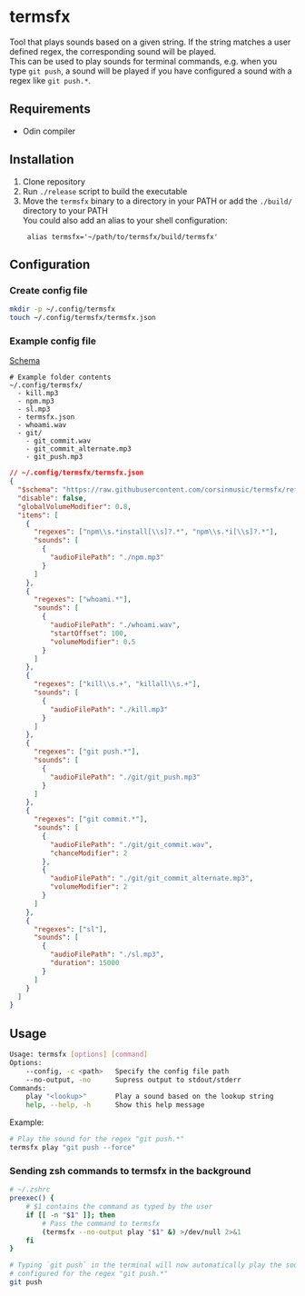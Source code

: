 # termsfx

Tool that plays sounds based on a given string. If the string matches a user defined regex, the corresponding sound will be played.\
This can be used to play sounds for terminal commands, e.g. when you type `git push`,
a sound will be played if you have configured a sound with a regex like `git push.*`.

## Requirements

- Odin compiler

## Installation

1. Clone repository
2. Run `./release` script to build the executable
3. Move the `termsfx` binary to a directory in your PATH or add the `./build/` directory to your PATH\
   You could also add an alias to your shell configuration:
   ```
    alias termsfx='~/path/to/termsfx/build/termsfx'
   ```

## Configuration

### Create config file

```bash
mkdir -p ~/.config/termsfx
touch ~/.config/termsfx/termsfx.json
```

### Example config file

[Schema](https://raw.githubusercontent.com/corsinmusic/termsfx/refs/heads/main/assets/termsfx.schema.json)

```
# Example folder contents
~/.config/termsfx/
  - kill.mp3
  - npm.mp3
  - sl.mp3
  - termsfx.json
  - whoami.wav
  - git/
    - git_commit.wav
    - git_commit_alternate.mp3
    - git_push.mp3

```

```json
// ~/.config/termsfx/termsfx.json
{
  "$schema": "https://raw.githubusercontent.com/corsinmusic/termsfx/refs/heads/main/assets/termsfx.schema.json",
  "disable": false,
  "globalVolumeModifier": 0.8,
  "items": [
    {
      "regexes": ["npm\\s.*install[\\s]?.*", "npm\\s.*i[\\s]?.*"],
      "sounds": [
        {
          "audioFilePath": "./npm.mp3"
        }
      ]
    },
    {
      "regexes": ["whoami.*"],
      "sounds": [
        {
          "audioFilePath": "./whoami.wav",
          "startOffset": 100,
          "volumeModifier": 0.5
        }
      ]
    },
    {
      "regexes": ["kill\\s.+", "killall\\s.+"],
      "sounds": [
        {
          "audioFilePath": "./kill.mp3"
        }
      ]
    },
    {
      "regexes": ["git push.*"],
      "sounds": [
        {
          "audioFilePath": "./git/git_push.mp3"
        }
      ]
    },
    {
      "regexes": ["git commit.*"],
      "sounds": [
        {
          "audioFilePath": "./git/git_commit.wav",
          "chanceModifier": 2
        },
        {
          "audioFilePath": "./git/git_commit_alternate.mp3",
          "volumeModifier": 2
        }
      ]
    },
    {
      "regexes": ["sl"],
      "sounds": [
        {
          "audioFilePath": "./sl.mp3",
          "duration": 15000
        }
      ]
    }
  ]
}
```

## Usage

```bash
Usage: termsfx [options] [command]
Options:
	--config, -c <path>   Specify the config file path
	--no-output, -no      Supress output to stdout/stderr
Commands:
	play "<lookup>"       Play a sound based on the lookup string
	help, --help, -h      Show this help message
```

Example:

```bash
# Play the sound for the regex "git push.*"
termsfx play "git push --force"
```

### Sending zsh commands to termsfx in the background

```bash
# ~/.zshrc
preexec() {
    # $1 contains the command as typed by the user
    if [[ -n "$1" ]]; then
        # Pass the command to termsfx
        (termsfx --no-output play "$1" &) >/dev/null 2>&1
    fi
}
```

```bash
# Typing `git push` in the terminal will now automatically play the sound
# configured for the regex "git push.*"
git push
```
